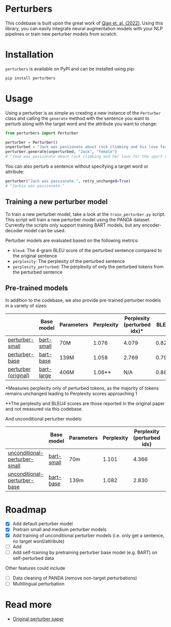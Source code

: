 # Perturbers

This codebase is built upon the great work of [Qian et. al. (2022)](https://arxiv.org/abs/2205.12586). Using this
library, you can easily integrate neural augmentation models with your NLP pipelines or train new perturber models from
scratch.

# Installation

`perturbers` is available on PyPI and can be installed using pip:

```bash
pip install perturbers
```

# Usage

Using a perturber is as simple as creating a new instance of the `Perturber` class and calling the `generate` method
with the sentence you want to perturb along with the target word and the attribute you want to change:

```python
from perturbers import Perturber

perturber = Perturber()
unperturbed = "Jack was passionate about rock climbing and his love for the sport was infectious to all men around him."
perturber.generate(unperturbed, "Jack", "female")
# "Jane was passionate about rock climbing and her love for the sport was infectious to all men around her."
```

You can also perturb a sentence without specifying a target word or attribute:

```python
perturber("Jack was passionate.", retry_unchanged=True)
# "Jackie was passionate."
```

## Training a new perturber model

To train a new perturber model, take a look at the `train_perturber.py` script. This script will train a new perturber
model using the PANDA dataset. Currently the scripts only support training BART models, but any encoder-decoder model
can be used.

Perturber models are evaluated based on the following metrics:

- `bleu4`: The 4-gram BLEU score of the perturbed sentence compared to the original sentence
- `perplexity`: The perplexity of the perturbed sentence
- `perplexity_perturbed`: The perplexity of only the perturbed tokens from the perturbed sentence

## Pre-trained models

In addition to the codebase, we also provide pre-trained perturber models in a variety of sizes:

|                                                                   | Base model                                                   | Parameters | Perplexity | Perplexity (perturbed idx)* | BLEU4  |
|-------------------------------------------------------------------|--------------------------------------------------------------|------------|------------|-----------------------------|--------|
| [perturber-small](https://huggingface.co/fairnlp/perturber-small) | [bart-small](https://huggingface.co/lucadiliello/bart-small) | 70M        | 1.076      | 4.079                       | 0.822  |
| [perturber-base](https://huggingface.co/fairnlp/perturber-base)   | [bart-base](https://huggingface.co/facebook/bart-base)       | 139M       | 1.058      | 2.769                       | 0.794  |
| [perturber (original)](https://huggingface.co/facebook/perturber) | [bart-large](https://huggingface.co/facebook/bart-large)     | 406M       | 1.06**     | N/A                         | 0.88** |

*Measures perplexity only of perturbed tokens, as the majority of tokens remains unchanged leading to Perplexity scores
approaching 1

**The perplexity and BLEU4 scores are those reported in the original paper and not measured via this codebase.

And unconditional perturber models:

|                                   | Base model                                                   | Parameters | Perplexity | Perplexity (perturbed idx) | Perplexity (word) | Perplexity (attribute) |
|-----------------------------------|--------------------------------------------------------------|------------|------------|----------------------------|-------------------|------------------------|
| [unconditional-perturber-small]() | [bart-small](https://huggingface.co/lucadiliello/bart-small) | 70m        | 1.101      | 4.366                      | 5.220             | 5.592                  |
| [unconditional-perturber-base]()  | [bart-base](https://huggingface.co/facebook/bart-base)       | 139m       | 1.082      | 2.830                      | 4.730             | 5.413                  |

# Roadmap

- [x] Add default perturber model
- [x] Pretrain small and medium perturber models
- [x] Add training of unconditional perturber models (i.e. only get a sentence, no target word/attribute)
- [ ] Add
- [ ] Add self-training by pretraining perturber base model (e.g. BART) on self-perturbed data

Other features could include

- [ ] Data cleaning of PANDA (remove non-target perturbations)
- [ ] Multilingual perturbation

# Read more

- [Original perturber paper](https://aclanthology.org/2022.emnlp-main.646/)